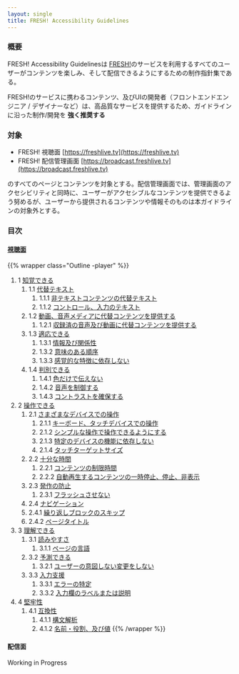 ```yaml
---
layout: single
title: FRESH! Accessibility Guidelines
---
```


### 概要

FRESH! Accessibility Guidelinesは [FRESH!](https://freshlive.tv)のサービスを利用するすべてのユーザーがコンテンツを楽しみ、そして配信できるようにするための制作指針集である。

FRESH!のサービスに携わるコンテンツ、及びUIの開発者（フロントエンドエンジニア / デザイナーなど）は、高品質なサービスを提供するため、ガイドラインに沿った制作/開発を **強く推奨する**

### 対象

- FRESH! 視聴面 [https://freshlive.tv](https://freshlive.tv)
- FRESH! 配信管理画面 [https://broadcast.freshlive.tv](https://broadcast.freshlive.tv)

のすべてのページとコンテンツを対象とする。配信管理画面では、管理画面のアクセシビリティと同時に、ユーザーがアクセシブルなコンテンツを提供できるよう努めるが、ユーザーから提供されるコンテンツや情報そのものは本ガイドラインの対象外とする。

### 目次

#### [視聴面](player/)

{{% wrapper class="Outline -player" %}}
1. 1 [知覚できる](/a11y-guidelines/player/#1-知覚できる)
	1. 1.1 [代替テキスト](/a11y-guidelines/player/#1-1-代替テキスト)
		1. 1.1.1 [非テキストコンテンツの代替テキスト](/a11y-guidelines/player/#1-1-1-非テキストコンテンツの代替テキスト)
		2. 1.1.2 [コントロール、入力のテキスト](/a11y-guidelines/player/#1-1-2-コントロール、入力のテキスト)
	2. 1.2 [動画、音声メディアに代替コンテンツを提供する](/a11y-guidelines/player/#1-2-動画、音声メディアに代替コンテンツを提供する)
		1. 1.2.1 [収録済の音声及び動画に代替コンテンツを提供する](/a11y-guidelines/player/#1-2-1-収録済の音声及び動画に代替コンテンツを提供する)
	3. 1.3 [適応できる](/a11y-guidelines/player/#1-3-適応できる)
		1. 1.3.1 [情報及び関係性](/a11y-guidelines/player/#1-3-1-情報及び関係性)
		2. 1.3.2 [意味のある順序](/a11y-guidelines/player/#1-3-2-意味のある順序)
		3. 1.3.3 [感覚的な特徴に依存しない](/a11y-guidelines/player/#1-3-3-感覚的な特徴に依存しない)
	4. 1.4 [判別できる](/a11y-guidelines/player/#1-4-判別できる)
		1. 1.4.1 [色だけで伝えない](/a11y-guidelines/player/#1-4-1-色だけで伝えない)
		2. 1.4.2 [音声を制御する](/a11y-guidelines/player/#1-4-2-音声を制御する)
		3. 1.4.3 [コントラストを確保する](/a11y-guidelines/player/#1-4-3-コントラストを確保する)
2. 2 [操作できる](/a11y-guidelines/player/#2-操作できる)
	1. 2.1 [さまざまなデバイスでの操作](/a11y-guidelines/player/#2-1-さまざまなデバイスでの操作)
		1. 2.1.1 [キーボード、タッチデバイスでの操作](/a11y-guidelines/player/#2-1-1-キーボード、タッチデバイスでの操作)
		2. 2.1.2 [シンプルな操作で操作できるようにする](/a11y-guidelines/player/#2-1-2-シンプルな操作で操作できるようにする)
		3. 2.1.3 [特定のデバイスの機能に依存しない](/a11y-guidelines/player/#2-1-3-特定のデバイスの機能に依存しない)
		4. 2.1.4 [タッチターゲットサイズ](/a11y-guidelines/player/#2-1-4-タッチターゲットサイズ)
	2. 2.2 [十分な時間](/a11y-guidelines/player/#2-2-十分な時間)
		1. 2.2.1 [コンテンツの制限時間](/a11y-guidelines/player/#2-2-1-コンテンツの制限時間)
		2. 2.2.2 [自動再生するコンテンツの一時停止、停止、非表示](/a11y-guidelines/player/#2-2-2-自動再生するコンテンツの一時停止、停止、非表示)
	3. 2.3 [発作の防止](/a11y-guidelines/player/#2-3-発作の防止)
		1. 2.3.1 [フラッシュさせない](/a11y-guidelines/player/#2-3-1-フラッシュさせない)
	4. 2.4 [ナビゲーション](/a11y-guidelines/player/#2-4-ナビゲーション)
      1. 2.4.1 [繰り返しブロックのスキップ](/a11y-guidelines/player/#2-4-1-繰り返しブロックのスキップ)
      2. 2.4.2 [ページタイトル](/a11y-guidelines/player/#2-4-2-ページタイトル)
3. 3 [理解できる](/a11y-guidelines/player/#3-理解できる)
	1. 3.1 [読みやすさ](/a11y-guidelines/player/#3-1-読みやすさ)
		1. 3.1.1 [ページの言語](/a11y-guidelines/player/#3-1-1-ページの言語)
	2. 3.2 [予測できる](/a11y-guidelines/player/#3-2-予測できる)
		1. 3.2.1 [ユーザーの意図しない変更をしない](/a11y-guidelines/player/#3-2-1-ユーザーの意図しない変更をしない)
	3. 3.3 [入力支援](/a11y-guidelines/player/#3-3-入力支援)
		1. 3.3.1 [エラーの特定](/a11y-guidelines/player/#3-3-1-エラーの特定)
		2. 3.3.2 [入力欄のラベルまたは説明](/a11y-guidelines/player/#3-3-2-入力欄のラベルまたは説明)
4. 4 [堅牢性](/a11y-guidelines/player/#4-堅牢性)
	1. 4.1 [互換性](/a11y-guidelines/player/#4-1-互換性)
		1. 4.1.1 [構文解析](/a11y-guidelines/player/#4-1-1-構文解析)
		2. 4.1.2 [名前・役割、及び値](/a11y-guidelines/player/#4-1-2-名前・役割、及び値)
{{% /wrapper %}}

#### 配信面

Working in Progress
